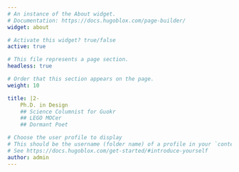 ```yaml
---
# An instance of the About widget.
# Documentation: https://docs.hugoblox.com/page-builder/
widget: about

# Activate this widget? true/false
active: true

# This file represents a page section.
headless: true

# Order that this section appears on the page.
weight: 10

title: |2-
    Ph.D. in Design 
    ## Science Columnist for Guokr 
    ## LEGO MOCer
    ## Dormant Poet

# Choose the user profile to display
# This should be the username (folder name) of a profile in your `content/authors/` folder.
# See https://docs.hugoblox.com/get-started/#introduce-yourself
author: admin
---
```

